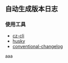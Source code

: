 ## 自动生成版本日志
### 使用工具
* [cz-cli](https://github.com/commitizen/cz-cli)
* [husky](https://github.com/typicode/husky)
* [conventional-changelog](https://github.com/conventional-changelog/conventional-changelog/tree/master/packages/conventional-changelog-cli#readme)


aaa
